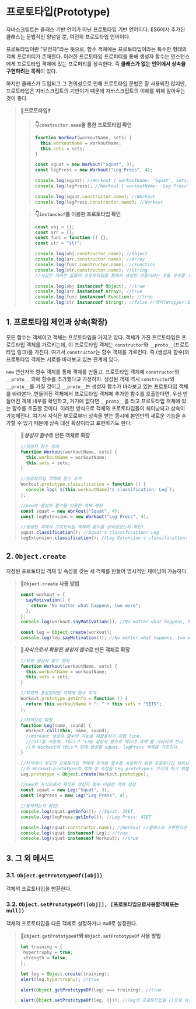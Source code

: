 # 프로토타입(Prototype)

자바스크립트는 클래스 기반 언어가 아닌 프로토타입 기반 언어이다. ES6에서 추가된 클래스는 문법적인 양념일 뿐, 여전히 프로토타입 언어이다.

프로토타입이란 "유전자"라는 뜻으로, 함수 객체에는 프로토타입이라는 특수한 형태의 객체 프로퍼티가 존재한다. 이러한 프로토타입 프로퍼티를 통해 생성자 함수는 인스턴스에게 프로토타입 객체에 있는 프로퍼티를 상속한다. 즉 **클래스가 없는 언어에서 상속을 구현하려는 목적**이 있다.

하지만 클래스가 도입되고 그 편의성으로 인해 프로토타입 문법은 잘 사용되진 않지만, 프로토타입은 자바스크립트의 기반이기 때문에 자바스크립트의 이해를 위해 알아두는 것이 좋다.

> **📌프로토타입❓**
>
> > **👇`constructor.name`을 통한 프로토타입 확인**
> >
> > ```js
> > function Workout(workoutName, sets) {
> >   this.workoutName = workoutName;
> >   this.sets = sets;
> > }
> >
> > const squat = new Workout("Squat", 3);
> > const legPress = new Workout("Leg Press", 4);
> >
> > console.log(squat); //Workout { workoutName: 'Squat', sets: 3 }
> > console.log(legPress); //Workout { workoutName: 'Leg Press', sets: 4 }
> >
> > console.log(squat.constructor.name); //Workout
> > console.log(legPress.constructor.name); //Workout
> > ```
>
> > **👇`instanceof`를 이용한 프로토타입 확인**
> >
> > ```js
> > const obj = {};
> > const arr = [];
> > const func = function () {};
> > const str = "str";
> >
> > console.log(obj.constructor.name); //Object
> > console.log(arr.constructor.name); //Array
> > console.log(func.constructor.name); //Function
> > console.log(str.constructor.name); //String
> > //사실은 이러한 값들이 프로토타입을 통해서 생성된 것들이라는 것을 유추할 수 있다.
> >
> > console.log(obj instanceof Object); //true
> > console.log(arr instanceof Array); //true
> > console.log(func instanceof Function); //true
> > console.log(str instanceof String); //false //래퍼(Wrapper)로 만들지 않아서 false! //new String("str") 방식으로 만들면 true가 출력된다.
> > ```

## 1. 프로토타입 체인과 상속(확장)

모든 함수는 객체이고 객체는 프로토타입을 가지고 있다. 객체가 가진 프로토타입은 프로토타입 객체를 가르키는데, 이 프로토타입 객체는 `constructor`와 `__proto__`(프로토타입 링크)를 가진다. 여기서 `constructor`는 함수 객체를 가르킨다. 즉 (생성자 함수)와 프로토타입 객체는 서로를 바라보고 있는 관계에 있다.

`new` 연산자와 함수 객체를 통해 객체를 만들고, 프로토타입 객체에 `constructor`와 `__proto__` 외에 함수를 추가했다고 가정하자. 생성된 객체 역시 `constructor`와 `__proto__`를 가질 것이고 `__proto__`는 생성자 함수가 바라보고 있는 프로토타입 객체를 바라본다. 만들어진 객체에서 프로토타입 객체에 추가한 함수를 호출한다면, 우선 만들어진 객체 내부를 확인하고, 거기에 없다면 `__proto__`를 타고 프로토타입 객체에 있는 함수를 호출할 것이다. 이러한 방식으로 객체와 프로토타입들이 체이닝되고 상속이 가능해진다. 여기서 자식은 부모로부터 상속을 받는 동시에 본인만의 새로운 기능을 추가할 수 있기 때문에 상속 대신 확장이라고 표현하기도 한다.

> **📌*생성자 함수*로 만든 객체로 확장**
>
> ```js
> //생성자 함수 정의
> function Workout(workoutName, sets) {
>   this.workoutName = workoutName;
>   this.sets = sets;
> }
>
> //프로토타입 객체에 함수 추가
> Workout.prototype.classification = function () {
>   console.log(`${this.workoutName}'s classification: Leg`);
> };
>
> //new와 생성자 함수를 이용한 객체 생성
> const squat = new Workout("Squat", 4);
> const legExtension = new Workout("Leg Press", 4);
>
> //생성된 객체가 프로토타입 객체의 함수를 상속받았는지 확인!
> squat.classification(); //Squat's classification: Leg
> legExtension.classification(); //Leg Extension's classification: Leg
> ```

## 2. `Object.create`

지정된 프로토타입 객체 및 속성을 갖는 새 객체를 만들어 명시적인 체이닝이 가능하다.

> **📌`Object.create` 사용 방법**
>
> ```js
> const workout = {
>   sayMotivation() {
>     return "No matter what happens, two more";
>   },
> };
> console.log(workout.sayMotivation()); //No matter what happens, two more
>
> const leg = Object.create(workout);
> console.log(leg.sayMotivation()); //No matter what happens, two more
> ```

> **📌*자식으로서 확장된 생성자 함수*로 만든 객체로 확장**
>
> ```js
> //부모 생성자 함수 정의
> function Workout(workoutName, sets) {
>   this.workoutName = workoutName;
>   this.sets = sets;
> }
>
> //부모의 프로토타입 객체에 함수 추가
> Workout.prototype.getInfo = function () {
>   return this.workoutName + ": " + this.sets + "SETS";
> };
>
> //자식으로 확장
> function Leg(name, sound) {
>   Workout.call(this, name, sound);
>   //Workout 생성자 함수의 기능을 재활용하기 위한 line.
>   //call을 사용해, this가 "Leg 생성자 함수로 찍어낸 객체"를 가리키게 한다.
>   //즉 Workout의 this가 뒤에 생성될 squat, legPress 객체를 가르킨다.
> }
>
> //자식에서 부모의 프로토타입 객체에 추가된 함수를 사용하기 위한 프로토타입 체이닝
> //즉 Workout.prototype의 객체 및 속성을 Leg.prototype도 가지게 하기 위함!
> Leg.prototype = Object.create(Workout.prototype);
>
> //new와 자식으로서 확장된 생성자 함수 이용한 객체 생성
> const squat = new Leg("Squat", 3);
> const legPress = new Leg("Leg Press", 4);
>
> //동작하는지 확인!
> console.log(squat.getInfo()); //Squat: 3SET
> console.log(legPress.getInfo()); //Leg Press: 4SET
>
> console.log(squat.constructor.name); //Workout //클래스로 구현한다면 Leg!
> console.log(squat instanceof Leg); //true
> console.log(squat instanceof Workout); //true
> ```

## 3. 그 외 메서드

### 3.1. `Object.getPrototypeOf([obj])`

객체의 프로토타입을 반환한다.

### 3.2. `Object.setPrototypeOf([obj]], [프로토타입으로사용할객체또는null])`

객체의 프로토타입을 다른 객체로 설정하거나 null로 설정한다.

> **📌`Object.getPrototypeOf`와 `Object.setPrototypeOf` 사용 방법**
>
> ```js
> let training = {
>  hypertrophy = true;
>  strength = false;
> };
>
> let leg = Object.create(training);
> alert(leg.hypertrophy); //true
>
> alert(Object.getPrototypeOf(leg) === training); //true
>
> alert(Object.setPrototypeOf(leg, {})); //leg의 프로토타입을 {}으로 바꾼다.
> ```
